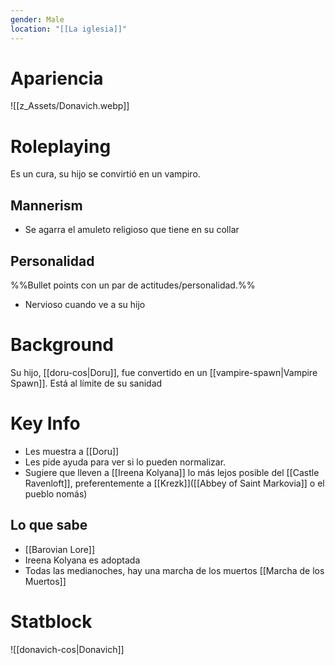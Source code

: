 ```yaml
---
gender: Male
location: "[[La iglesia]]"
---
```

# Apariencia
![[z_Assets/Donavich.webp]]
# Roleplaying
Es un cura, su hijo se convirtió en un vampiro.
## Mannerism
- Se agarra el amuleto religioso que tiene en su collar
## Personalidad
%%Bullet points con un par de actitudes/personalidad.%%
- Nervioso cuando ve a su hijo
# Background
Su hijo, [[doru-cos|Doru]], fue convertido en un [[vampire-spawn|Vampire Spawn]].
Está al límite de su sanidad
# Key Info
- Les muestra a [[Doru]]
- Les pide ayuda para ver si lo pueden normalizar.
- Sugiere que lleven a [[Ireena Kolyana]] lo más lejos posible del [[Castle Ravenloft]], preferentemente a [[Krezk]]([[Abbey of Saint Markovia]] o el pueblo nomás)
## Lo que sabe
- [[Barovian Lore]]
- Ireena Kolyana es adoptada
- Todas las medianoches, hay una marcha de los muertos [[Marcha de los Muertos]]
# Statblock
![[donavich-cos|Donavich]]